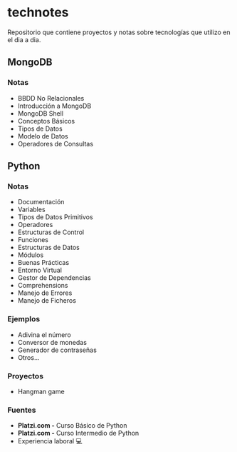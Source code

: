 # technotes
Repositorio que contiene proyectos y notas sobre tecnologías que utilizo en el dia a dia.

## MongoDB

### Notas

* BBDD No Relacionales
* Introducción a MongoDB
* MongoDB Shell
* Conceptos Básicos
* Tipos de Datos
* Modelo de Datos
* Operadores de Consultas

## Python
### Notas

* Documentación
* Variables
* Tipos de Datos Primitivos
* Operadores
* Estructuras de Control
* Funciones
* Estructuras de Datos
* Módulos
* Buenas Prácticas
* Entorno Virtual
* Gestor de Dependencias
* Comprehensions
* Manejo de Errores
* Manejo de Ficheros
### Ejemplos

* Adivina el número
* Conversor de monedas
* Generador de contraseñas
* Otros...
### Proyectos

* Hangman game
### Fuentes

* **Platzi.com -** Curso Básico de Python
* **Platzi.com -** Curso Intermedio de Python
* Experiencia laboral :computer: